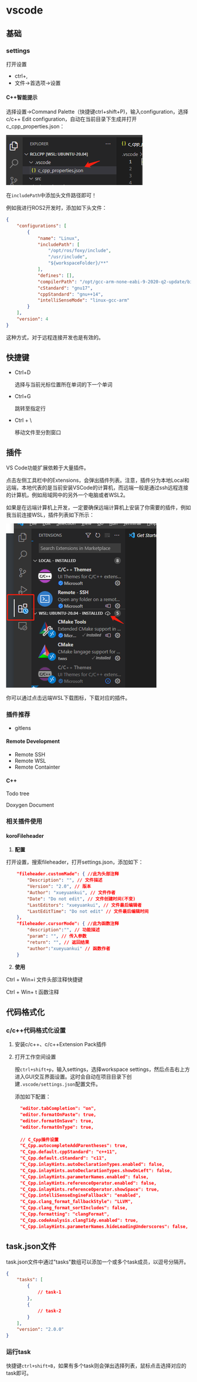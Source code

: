 # vscode

## 基础

### settings

打开设置

- ctrl+,
- 文件->首选项->设置

#### C++智能提示

选择设置->Command Palette（快捷键ctrl+shift+P)，输入configuration，选择c/c++ Edit configuration，自动在当前目录下生成并打开c_cpp_properties.json：

![image-20220908152710497](imgs\image-20220908152710497.png)

在`includePath`中添加头文件路径即可！

例如我进行ROS2开发时，添加如下头文件：

```json
{
    "configurations": [
        {
            "name": "Linux",
            "includePath": [
                "/opt/ros/foxy/include",
                "/usr/include",
                "${workspaceFolder}/**"
            ],
            "defines": [],
            "compilerPath": "/opt/gcc-arm-none-eabi-9-2020-q2-update/bin/arm-none-eabi-gcc",
            "cStandard": "gnu17",
            "cppStandard": "gnu++14",
            "intelliSenseMode": "linux-gcc-arm"
        }
    ],
    "version": 4
}
```

这种方式，对于远程连接开发也是有效的。

## 快捷键

- Ctrl+D

  选择与当前光标位置所在单词的下一个单词

- Ctrl+G

  跳转至指定行

- Ctrl + \

  移动文件至分割窗口

## 插件

VS Code功能扩展依赖于大量插件。

点击左侧工具栏中的Extensions，会弹出插件列表。注意，插件分为本地Local和远端，本地代表的是当前安装VSCode的计算机，而远端一般是通过ssh远程连接的计算机，例如局域网中的另外一个电脑或者WSL2。

如果是在远端计算机上开发，一定要确保远端计算机上安装了你需要的插件，例如我当前连接WSL，插件列表如下所示：

![image-20220908151915049](imgs\image-20220908151915049.png)

你可以通过点击远端WSL下载图标，下载对应的插件。

### 插件推荐

- gitlens

#### Remote Development

- Remote SSH
- Remote WSL
- Remote Containter

#### C++

Todo tree

Doxygen Document

### 相关插件使用

#### koroFileheader

1. **配置**

打开设置，搜索fileheader，打开settings.json，添加如下：

```json
    "fileheader.customMade": { //此为头部注释
        "Description": "", // 文件描述
        "Version": "2.0", // 版本
        "Author": "xueyuankui", // 文件作者
        "Date": "Do not edit", // 文件创建时间(不变)
        "LastEditors": "xueyuankui", // 文件最后编辑者
        "LastEditTime": "Do not edit" // 文件最后编辑时间
    },
    "fileheader.cursorMode": { //此为函数注释
        "description":"", // 功能描述
        "param": "", // 传入参数
        "return": "", // 返回结果
        "author":"xueyuankui" // 函数作者
    }
```

2. **使用**

Ctrl + Win+i 文件头部注释快捷键

Ctrl + Win+ t 函数注释





## 代码格式化

### c/c++代码格式化设置

1. 安装c/c++、c/c++Extension Pack插件

2. 打开工作空间设置

   按`ctrl+shift+p`，输入settings，选择workspace settings，然后点击右上方进入GUI交互界面设置。这时会自动在项目目录下创建`.vscode/settings.json`配置文件。

   添加如下配置：

   ```json
     "editor.tabCompletion": "on",
     "editor.formatOnPaste": true,
     "editor.formatOnSave": true,
     "editor.formatOnType": true,
   
     // C_Cpp插件设置
     "C_Cpp.autocompleteAddParentheses": true,
     "C_Cpp.default.cppStandard": "c++11",
     "C_Cpp.default.cStandard": "c11",
     "C_Cpp.inlayHints.autoDeclarationTypes.enabled": false,
     "C_Cpp.inlayHints.autoDeclarationTypes.showOnLeft": false,
     "C_Cpp.inlayHints.parameterNames.enabled": false,
     "C_Cpp.inlayHints.referenceOperator.enabled": false,
     "C_Cpp.inlayHints.referenceOperator.showSpace": true,
     "C_Cpp.intelliSenseEngineFallback": "enabled",
     "C_Cpp.clang_format_fallbackStyle": "LLVM",
     "C_Cpp.clang_format_sortIncludes": false,
     "C_Cpp.formatting": "clangFormat",
     "C_Cpp.codeAnalysis.clangTidy.enabled": true,
     "C_Cpp.inlayHints.parameterNames.hideLeadingUnderscores": false,
   ```

## task.json文件

task.json文件中通过"tasks"数组可以添加一个或多个task成员，以逗号分隔开。

```json
{
    "tasks": [
        {
            // task-1
        },
        {
			// task-2
        }
    ],
    "version": "2.0.0"
}
```



### 运行task

快捷键`ctrl+shift+B`，如果有多个task则会弹出选择列表，鼠标点击选择对应的task即可。
